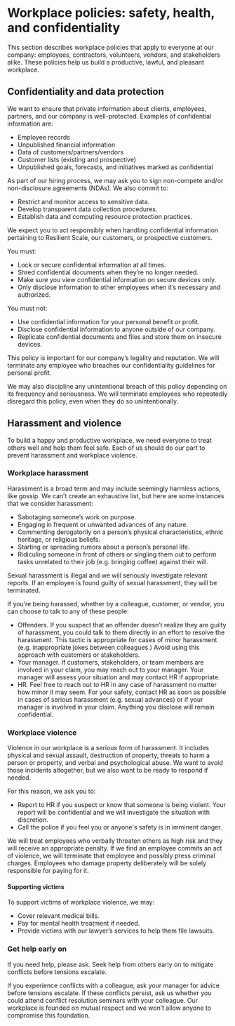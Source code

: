 # Workplace policies: safety, health, and confidentiality

This section describes workplace policies that apply to everyone at our company: employees, contractors, volunteers, vendors, and stakeholders alike. These policies help us build a productive, lawful, and pleasant workplace.

## Confidentiality and data protection

We want to ensure that private information about clients, employees, partners, and our company is well-protected. Examples of confidential information are:

- Employee records
- Unpublished financial information
- Data of customers/partners/vendors
- Customer lists (existing and prospective)
- Unpublished goals, forecasts, and initiatives marked as confidential

As part of our hiring process, we may ask you to sign non-compete and/or non-disclosure agreements (NDAs). We also commit to:

- Restrict and monitor access to sensitive data.
- Develop transparent data collection procedures.
- Establish data and computing resource protection practices.

We expect you to act responsibly when handling confidential information pertaining to Resilient Scale, our customers, or prospective customers.

You must:
- Lock or secure confidential information at all times.
- Shred confidential documents when they’re no longer needed.
- Make sure you view confidential information on secure devices only.
- Only disclose information to other employees when it’s necessary and authorized.

You must not:
- Use confidential information for your personal benefit or profit.
- Disclose confidential information to anyone outside of our company.
- Replicate confidential documents and files and store them on insecure devices.

This policy is important for our company’s legality and reputation. We will terminate any employee who breaches our confidentiality guidelines for personal profit.

We may also discipline any unintentional breach of this policy depending on its frequency and seriousness. We will terminate employees who repeatedly disregard this policy, even when they do so unintentionally.

## Harassment and violence

To build a happy and productive workplace, we need everyone to treat others well and help them feel safe. Each of us should do our part to prevent harassment and workplace violence.

### Workplace harassment

Harassment is a broad term and may include seemingly harmless actions, like gossip. We can’t create an exhaustive list, but here are some instances that we consider harassment:

- Sabotaging someone’s work on purpose.
- Engaging in frequent or unwanted advances of any nature.
- Commenting derogatorily on a person’s physical characteristics, ethnic heritage, or religious beliefs.
- Starting or spreading rumors about a person’s personal life.
- Ridiculing someone in front of others or singling them out to perform tasks unrelated to their job (e.g. bringing coffee) against their will.

Sexual harassment is illegal and we will seriously investigate relevant reports. If an employee is found guilty of sexual harassment, they will be terminated.

If you’re being harassed, whether by a colleague, customer, or vendor, you can choose to talk to any of these people:

- Offenders. If you suspect that an offender doesn’t realize they are guilty of harassment, you could talk to them directly in an effort to resolve the harassment. This tactic is appropriate for cases of minor harassment (e.g. inappropriate jokes between colleagues.) Avoid using this approach with customers or stakeholders.
- Your manager. If customers, stakeholders, or team members are involved in your claim, you may reach out to your manager. Your manager will assess your situation and may contact HR if appropriate.
- HR. Feel free to reach out to HR in any case of harassment no matter how minor it may seem. For your safety, contact HR as soon as possible in cases of serious harassment (e.g. sexual advances) or if your manager is involved in your claim. Anything you disclose will remain confidential.

###  Workplace violence

Violence in our workplace is a serious form of harassment. It includes physical and sexual assault, destruction of property, threats to harm a person or property, and verbal and psychological abuse. We want to avoid those incidents altogether, but we also want to be ready to respond if needed.

For this reason, we ask you to:

- Report to HR if you suspect or know that someone is being violent. Your report will be confidential and we will investigate the situation with discretion.
- Call the police if you feel you or anyone's safety is in imminent danger.

We will treat employees who verbally threaten others as high risk and they will receive an appropriate penalty. If we find an employee commits an act of violence, we will terminate that employee and possibly press criminal charges. Employees who damage property deliberately will be solely responsible for paying for it.

#### Supporting victims

To support victims of workplace violence, we may:

- Cover relevant medical bills.
- Pay for mental health treatment if needed.
- Provide victims with our lawyer’s services to help them file lawsuits.

### Get help early on

If you need help, please ask. Seek help from others early on to mitigate conflicts before tensions escalate.

If you experience conflicts with a colleague, ask your manager for advice before tensions escalate. If these conflicts persist, ask us whether you could attend conflict resolution seminars with your colleague. Our workplace is founded on mutual respect and we won’t allow anyone to compromise this foundation.
